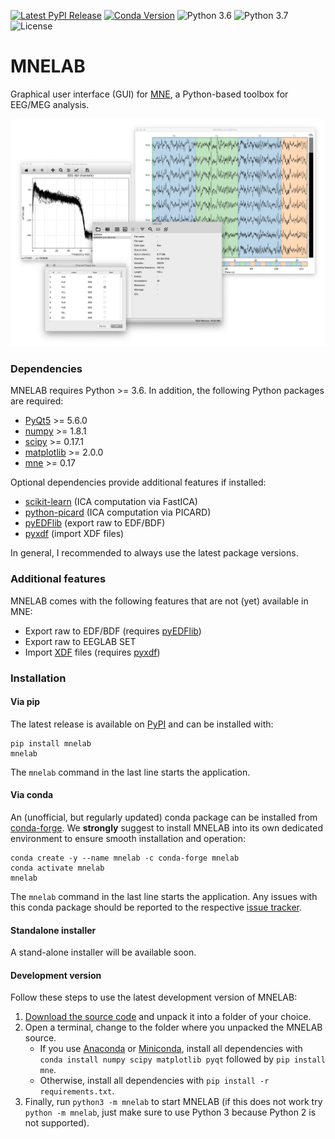 [![Latest PyPI Release](https://img.shields.io/pypi/v/mnelab.svg)](https://pypi.org/project/mnelab/)
[![Conda Version](https://img.shields.io/conda/vn/conda-forge/mnelab.svg)](https://anaconda.org/conda-forge/mnelab)
![Python 3.6](https://img.shields.io/badge/python-3.6-green.svg)
![Python 3.7](https://img.shields.io/badge/python-3.7-green.svg)
![License](https://img.shields.io/badge/license-BSD-green.svg)

MNELAB
======

Graphical user interface (GUI) for [MNE](https://github.com/mne-tools/mne-python), a Python-based toolbox for EEG/MEG analysis.

![](https://raw.githubusercontent.com/cbrnr/mnelab/master/mnelab.png)

### Dependencies
MNELAB requires Python >= 3.6. In addition, the following Python packages are required:
- [PyQt5](https://www.riverbankcomputing.com/software/pyqt/download5) >= 5.6.0
- [numpy](http://www.numpy.org/) >= 1.8.1
- [scipy](https://www.scipy.org/scipylib/index.html) >= 0.17.1
- [matplotlib](https://matplotlib.org/) >= 2.0.0
- [mne](https://github.com/mne-tools/mne-python) >= 0.17

Optional dependencies provide additional features if installed:
- [scikit-learn]() (ICA computation via FastICA)
- [python-picard](https://pierreablin.github.io/picard/) (ICA computation via PICARD)
- [pyEDFlib](https://github.com/holgern/pyedflib) (export raw to EDF/BDF)
- [pyxdf](https://github.com/xdf-modules/xdf-Python) (import XDF files)

In general, I recommended to always use the latest package versions.

### Additional features
MNELAB comes with the following features that are not (yet) available in MNE:
- Export raw to EDF/BDF (requires [pyEDFlib](https://github.com/holgern/pyedflib))
- Export raw to EEGLAB SET
- Import [XDF](https://github.com/sccn/xdf/wiki/Specifications) files (requires [pyxdf](https://github.com/xdf-modules/xdf-Python))

### Installation
#### Via pip
The latest release is available on [PyPI](https://pypi.python.org/pypi) and can be installed with:
```
pip install mnelab
mnelab
```
The `mnelab` command in the last line starts the application.

#### Via conda
An (unofficial, but regularly updated) conda package can be installed from [conda-forge](https://conda-forge.org/).
We **strongly** suggest to install MNELAB into its own dedicated environment to ensure smooth installation
and operation:
```
conda create -y --name mnelab -c conda-forge mnelab
conda activate mnelab
mnelab
```
The `mnelab` command in the last line starts the application.
Any issues with this conda package should be reported to the respective
[issue tracker](https://github.com/conda-forge/mnelab-feedstock/issues).

#### Standalone installer
A stand-alone installer will be available soon.


#### Development version
Follow these steps to use the latest development version of MNELAB:

1. [Download the source code](https://github.com/cbrnr/mnelab/archive/master.zip) and unpack it into a folder of your choice.
2. Open a terminal, change to the folder where you unpacked the MNELAB source.
    - If you use [Anaconda](https://www.anaconda.com/distribution/) or [Miniconda](https://docs.conda.io/en/latest/miniconda.html), install all dependencies with `conda install numpy scipy matplotlib pyqt` followed by `pip install mne`.
    - Otherwise, install all dependencies with `pip install -r requirements.txt`.
3. Finally, run `python3 -m mnelab` to start MNELAB (if this does not work try `python -m mnelab`, just make sure to use Python 3 because Python 2 is not supported).
